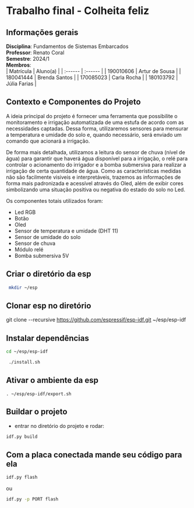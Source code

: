 # Trabalho final - Colheita feliz

## Informações gerais

**Disciplina**: Fundamentos de Sistemas Embarcados  
**Professor**: Renato Coral  
**Semestre**: 2024/1  
**Membros**:  
| Matrícula | Aluno(a) |
| :------   | :------  |
| 190010606 | Artur de Sousa |
| 180041444 | Brenda Santos  |
| 170085023 | Carla Rocha    |
| 180103792 | Júlia Farias   |

## Contexto e Componentes do Projeto

A ideia principal do projeto é fornecer uma ferramenta que possibilite o monitoramento e irrigação automatizada de uma estufa de acordo com as necessidades captadas. Dessa forma, utilizaremos sensores para mensurar a temperatura e umidade do solo e, quando necessário, será enviado um comando que acionará a irrigação. 

De forma mais detalhada, utilizamos a leitura do sensor de chuva (nível de água) para garantir que haverá água disponível para a irrigação, o relé para controlar o acionamento do irrigador e a bomba submersiva para realizar a irrigação de certa quantidade de água. Como as características medidas não são facilmente visiveis e interpretáveis, trazemos as informações de forma mais padronizada e acessível através do Oled, além de exibir cores simbolizando uma situação positiva ou negativa do estado do solo no Led.

Os componentes totais utilizados foram:

- Led RGB
- Botão
- Oled
- Sensor de temperatura e umidade (DHT 11)
- Sensor de umidade do solo
- Sensor de chuva
- Módulo relé
- Bomba submersiva 5V

## Criar o diretório da esp 
```bash
 mkdir ~/esp
```
## Clonar esp no diretório 
git clone --recursive https://github.com/espressif/esp-idf.git ~/esp/esp-idf

## Instalar dependências 
```bash
cd ~/esp/esp-idf
 ```

 ```bash
  ./install.sh
 ```

## Ativar o ambiente da esp 
```bahs
. ~/esp/esp-idf/export.sh
```
## Buildar o projeto 

- entrar no diretório do projeto e rodar: 
```bash
idf.py build
```
 ## Com a placa conectada mande seu código para ela 

 ```bash
 idf.py flash
 ```
ou 

 ```bash
idf.py -p PORT flash
 ```